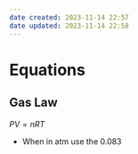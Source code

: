 ```yaml
---
date created: 2023-11-14 22:57
date updated: 2023-11-14 22:58
---
```


# Equations

## Gas Law

$PV=nRT$
- When in $\text{atm}$ use the 0.083


